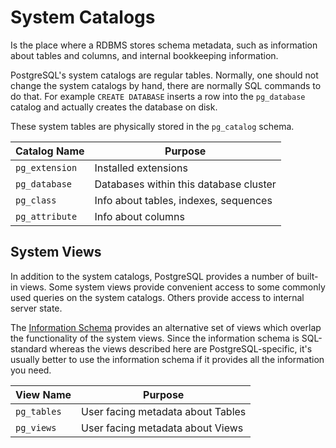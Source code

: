 # System Catalogs
Is the place where a RDBMS stores schema metadata, such as information about tables and columns, and internal bookkeeping information.

PostgreSQL's system catalogs are regular tables. Normally, one should not change the system catalogs by hand, there are normally SQL commands to do that. For example `CREATE DATABASE` inserts a row into the `pg_database` catalog and actually creates the database on disk.

These system tables are physically stored in the `pg_catalog` schema.

| Catalog Name   | Purpose                                |
| -------------- | -------------------------------------- |
| `pg_extension` | Installed extensions                   |
| `pg_database`  | Databases within this database cluster |
| `pg_class`     | Info about tables, indexes, sequences  |
| `pg_attribute` | Info about columns                     |
## System Views
In addition to the system catalogs, PostgreSQL provides a number of built-in views. Some system views provide convenient access to some commonly used queries on the system catalogs. Others provide access to internal server state.

The [Information Schema](information_schema.md) provides an alternative set of views which overlap the functionality of the system views. Since the information schema is SQL-standard whereas the views described here are PostgreSQL-specific, it's usually better to use the information schema if it provides all the information you need.

| View Name   | Purpose                           |
| ----------- | --------------------------------- |
| `pg_tables` | User facing metadata about Tables |
| `pg_views`  | User facing metadata about Views  |
